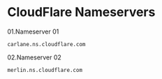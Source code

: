 # CloudFlare Nameservers 

01.Nameserver 01
~~~
carlane.ns.cloudflare.com
~~~
02.Nameserver 02
~~~
merlin.ns.cloudflare.com
~~~
